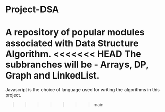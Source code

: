 # Project-DSA
A repository of popular modules associated with Data Structure Algorithm. 
<<<<<<< HEAD
The subbranches will be - Arrays, DP, Graph and LinkedList.
=======
Javascript is the choice of language used for writing the algorithms in this project.
>>>>>>> main
